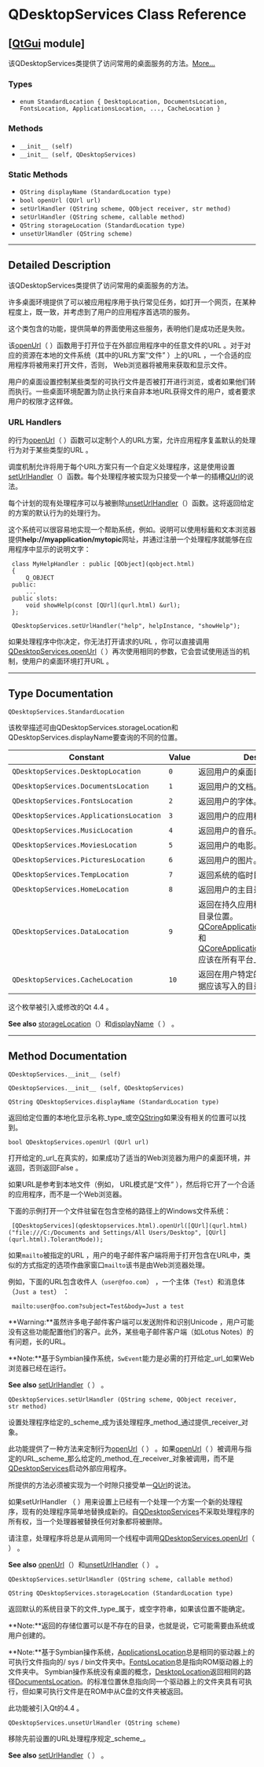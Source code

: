 # QDesktopServices Class Reference

## [[QtGui](index.htm) module]

该QDesktopServices类提供了访问常用的桌面服务的方法。[More...](#details)

### Types

*   `enum StandardLocation { DesktopLocation, DocumentsLocation, FontsLocation, ApplicationsLocation, ..., CacheLocation }`

### Methods

*   `__init__ (self)`
*   `__init__ (self, QDesktopServices)`

### Static Methods

*   `QString displayName (StandardLocation type)`
*   `bool openUrl (QUrl url)`
*   `setUrlHandler (QString scheme, QObject receiver, str method)`
*   `setUrlHandler (QString scheme, callable method)`
*   `QString storageLocation (StandardLocation type)`
*   `unsetUrlHandler (QString scheme)`

* * *

## Detailed Description

该QDesktopServices类提供了访问常用的桌面服务的方法。

许多桌面环境提供了可以被应用程序用于执行常见任务，如打开一个网页，在某种程度上，既一致，并考虑到了用户的应用程序首选项的服务。

这个类包含的功能，提供简单的界面使用这些服务，表明他们是成功还是失败。

该[openUrl](qdesktopservices.html#openUrl)（ ）函数用于打开位于在外部应用程序中的任意文件的URL 。对于对应的资源在本地的文件系统（其中的URL方案“文件” ）上的URL ，一个合适的应用程序将被用来打开文件，否则， Web浏览器将被用来获取和显示文件。

用户的桌面设置控制某些类型的可执行文件是否被打开进行浏览，或者如果他们转而执行。一些桌面环境配置为防止执行来自非本地URL获得文件的用户，或者要求用户的权限才这样做。

### URL Handlers

的行为[openUrl](qdesktopservices.html#openUrl)（ ）函数可以定制个人的URL方案，允许应用程序复盖默认的处理行为对于某些类型的URL 。

调度机制允许将用于每个URL方案只有一个自定义处理程序，这是使用设置[setUrlHandler](qdesktopservices.html#setUrlHandler)（）函数。每个处理程序被实现为只接受一个单一的插槽[QUrl](qurl.html)的说法。

每个计划的现有处理程序可以与被删除[unsetUrlHandler](qdesktopservices.html#unsetUrlHandler)（）函数。这将返回给定的方案的默认行为的处理行为。

这个系统可以很容易地实现一个帮助系统，例如。说明可以使用标籤和文本浏览器提供**help://myapplication/mytopic**网址，并通过注册一个处理程序就能够在应用程序中显示的说明文字：

```
 class MyHelpHandler : public [QObject](qobject.html)
 {
     Q_OBJECT
 public:
     ...
 public slots:
     void showHelp(const [QUrl](qurl.html) &url);
 };

 QDesktopServices.setUrlHandler("help", helpInstance, "showHelp");

```

如果处理程序中你决定，你无法打开请求的URL ，你可以直接调用[QDesktopServices.openUrl](qdesktopservices.html#openUrl)（ ）再次使用相同的参数，它会尝试使用适当的机制，使用户的桌面环境打开URL 。

* * *

## Type Documentation

```
QDesktopServices.StandardLocation
```

该枚举描述可由QDesktopServices.storageLocation和QDesktopServices.displayName要查询的不同的位置。

| Constant | Value | Description |
| --- | --- | --- |
| `QDesktopServices.DesktopLocation` | `0` | 返回用户的桌面目录。 |
| `QDesktopServices.DocumentsLocation` | `1` | 返回用户的文档。 |
| `QDesktopServices.FontsLocation` | `2` | 返回用户的字体。 |
| `QDesktopServices.ApplicationsLocation` | `3` | 返回用户的应用程序。 |
| `QDesktopServices.MusicLocation` | `4` | 返回用户的音乐。 |
| `QDesktopServices.MoviesLocation` | `5` | 返回用户的电影。 |
| `QDesktopServices.PicturesLocation` | `6` | 返回用户的图片。 |
| `QDesktopServices.TempLocation` | `7` | 返回系统的临时目录。 |
| `QDesktopServices.HomeLocation` | `8` | 返回用户的主目录。 |
| `QDesktopServices.DataLocation` | `9` | 返回在持久应用程序数据可以被存储的目录位置。[QCoreApplication.applicationName](qcoreapplication.html#applicationName-prop)和[QCoreApplication.organizationName](qcoreapplication.html#organizationName-prop)应该在所有平台上。 |
| `QDesktopServices.CacheLocation` | `10` | 返回在用户特定的非必要（缓存）的数据应该写入的目录位置。 |

这个枚举被引入或修改的Qt 4.4 。

**See also** [storageLocation](qdesktopservices.html#storageLocation)（）和[displayName](qdesktopservices.html#displayName)（ ） 。

* * *

## Method Documentation

```
QDesktopServices.__init__ (self)
```

```
QDesktopServices.__init__ (self, QDesktopServices)
```

```
QString QDesktopServices.displayName (StandardLocation type)
```

返回给定位置的本地化显示名称_type_或空[QString](qstring.html)如果没有相关的位置可以找到。

```
bool QDesktopServices.openUrl (QUrl url)
```

打开给定的_url_在真实的，如果成功了适当的Web浏览器为用户的桌面环境，并返回，否则返回False 。

如果URL是参考到本地文件（例如， URL模式是“文件” ），然后将它开了一个合适的应用程序，而不是一个Web浏览器。

下面的示例打开一个文件驻留在包含空格的路径上的Windows文件系统：

```
 [QDesktopServices](qdesktopservices.html).openUrl([QUrl](qurl.html)("file:///C:/Documents and Settings/All Users/Desktop", [QUrl](qurl.html).TolerantMode));

```

如果`mailto`被指定的URL ，用户的电子邮件客户端将用于打开包含在URL中，类似的方式指定的选项作曲家窗口`mailto`该书是由Web浏览器处理。

例如，下面的URL包含收件人（`user@foo.com`） ，一个主体（`Test`）和消息体（`Just a test`） ：

```
 mailto:user@foo.com?subject=Test&body=Just a test

```

**Warning:**虽然许多电子邮件客户端可以发送附件和识别Unicode ，用户可能没有这些功能配置他们的客户。此外，某些电子邮件客户端（如Lotus Notes）的有问题，长的URL。

**Note:**基于Symbian操作系统，`SwEvent`能力是必需的打开给定_url_如果Web浏览器已经在运行。

**See also** [setUrlHandler](qdesktopservices.html#setUrlHandler)（ ） 。

```
QDesktopServices.setUrlHandler (QString scheme, QObject receiver, str method)
```

设置处理程序给定的_scheme_成为该处理程序_method_通过提供_receiver_对象。

此功能提供了一种方法来定制行为[openUrl](qdesktopservices.html#openUrl)（ ） 。如果[openUrl](qdesktopservices.html#openUrl)（ ）被调用与指定的URL_scheme_那么给定的_method_在_receiver_对象被调用，而不是[QDesktopServices](qdesktopservices.html)启动外部应用程序。

所提供的方法必须被实现为一个时隙只接受单一[QUrl](qurl.html)的说法。

如果setUrlHandler （ ）用来设置上已经有一个处理一个方案一个新的处理程序，现有的处理程序简单地替换成新的。自[QDesktopServices](qdesktopservices.html)不采取处理程序的所有权，当一个处理器被替换任何对象都将被删除。

请注意，处理程序将总是从调用同一个线程中调用[QDesktopServices.openUrl](qdesktopservices.html#openUrl)（ ） 。

**See also** [openUrl](qdesktopservices.html#openUrl)（）和[unsetUrlHandler](qdesktopservices.html#unsetUrlHandler)（ ） 。

```
QDesktopServices.setUrlHandler (QString scheme, callable method)
```

```
QString QDesktopServices.storageLocation (StandardLocation type)
```

返回默认的系统目录下的文件_type_属于，或空字符串，如果该位置不能确定。

**Note:**返回的存储位置可以是不存在的目录，也就是说，它可能需要由系统或用户创建的。

**Note:**基于Symbian操作系统，[ApplicationsLocation](qdesktopservices.html#StandardLocation-enum)总是相同的驱动器上的可执行文件指向的/ sys / bin文件夹中。[FontsLocation](qdesktopservices.html#StandardLocation-enum)总是指向ROM驱动器上的文件夹中。 Symbian操作系统没有桌面的概念，[DesktopLocation](qdesktopservices.html#StandardLocation-enum)返回相同的路径[DocumentsLocation](qdesktopservices.html#StandardLocation-enum)。的标准位置休息指向同一个驱动器上的文件夹具有可执行，但如果可执行文件是在ROM中从C盘的文件夹被返回。

此功能被引入Qt的4.4 。

```
QDesktopServices.unsetUrlHandler (QString scheme)
```

移除先前设置的URL处理程序规定_scheme_。

**See also** [setUrlHandler](qdesktopservices.html#setUrlHandler)（ ） 。